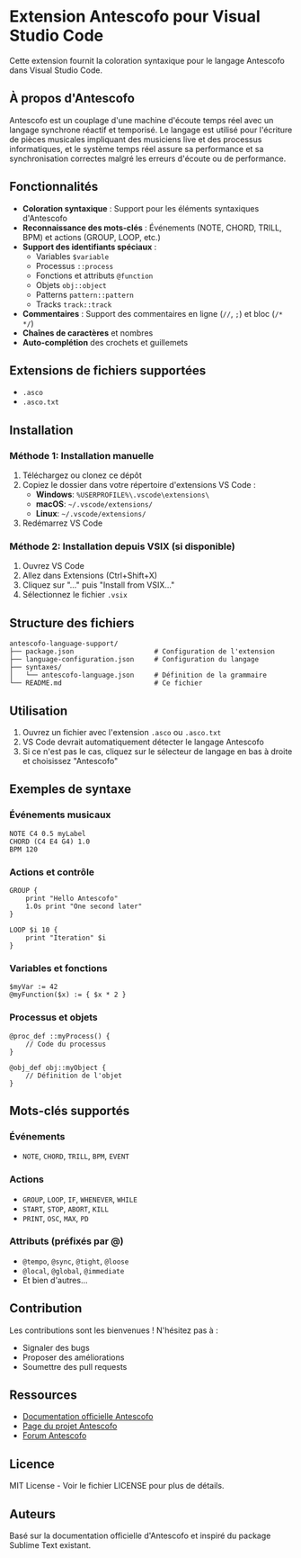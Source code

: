# Extension Antescofo pour Visual Studio Code

Cette extension fournit la coloration syntaxique pour le langage Antescofo dans Visual Studio Code.

## À propos d'Antescofo

Antescofo est un couplage d'une machine d'écoute temps réel avec un langage synchrone réactif et temporisé. Le langage est utilisé pour l'écriture de pièces musicales impliquant des musiciens live et des processus informatiques, et le système temps réel assure sa performance et sa synchronisation correctes malgré les erreurs d'écoute ou de performance.

## Fonctionnalités

- **Coloration syntaxique** : Support pour les éléments syntaxiques d'Antescofo
- **Reconnaissance des mots-clés** : Événements (NOTE, CHORD, TRILL, BPM) et actions (GROUP, LOOP, etc.)
- **Support des identifiants spéciaux** :
  - Variables `$variable`
  - Processus `::process`
  - Fonctions et attributs `@function`
  - Objets `obj::object`
  - Patterns `pattern::pattern`
  - Tracks `track::track`
- **Commentaires** : Support des commentaires en ligne (`//`, `;`) et bloc (`/* */`)
- **Chaînes de caractères** et nombres
- **Auto-complétion** des crochets et guillemets

## Extensions de fichiers supportées

- `.asco`
- `.asco.txt`

## Installation

### Méthode 1: Installation manuelle

1. Téléchargez ou clonez ce dépôt
2. Copiez le dossier dans votre répertoire d'extensions VS Code :
   - **Windows**: `%USERPROFILE%\.vscode\extensions\`
   - **macOS**: `~/.vscode/extensions/`
   - **Linux**: `~/.vscode/extensions/`
3. Redémarrez VS Code

### Méthode 2: Installation depuis VSIX (si disponible)

1. Ouvrez VS Code
2. Allez dans Extensions (Ctrl+Shift+X)
3. Cliquez sur "..." puis "Install from VSIX..."
4. Sélectionnez le fichier `.vsix`

## Structure des fichiers

```
antescofo-language-support/
├── package.json                    # Configuration de l'extension
├── language-configuration.json     # Configuration du langage
├── syntaxes/
│   └── antescofo-language.json     # Définition de la grammaire
└── README.md                       # Ce fichier
```

## Utilisation

1. Ouvrez un fichier avec l'extension `.asco` ou `.asco.txt`
2. VS Code devrait automatiquement détecter le langage Antescofo
3. Si ce n'est pas le cas, cliquez sur le sélecteur de langage en bas à droite et choisissez "Antescofo"

## Exemples de syntaxe

### Événements musicaux
```antescofo
NOTE C4 0.5 myLabel
CHORD (C4 E4 G4) 1.0
BPM 120
```

### Actions et contrôle
```antescofo
GROUP {
    print "Hello Antescofo"
    1.0s print "One second later"
}

LOOP $i 10 {
    print "Iteration" $i
}
```

### Variables et fonctions
```antescofo
$myVar := 42
@myFunction($x) := { $x * 2 }
```

### Processus et objets
```antescofo
@proc_def ::myProcess() {
    // Code du processus
}

@obj_def obj::myObject {
    // Définition de l'objet
}
```

## Mots-clés supportés

### Événements
- `NOTE`, `CHORD`, `TRILL`, `BPM`, `EVENT`

### Actions
- `GROUP`, `LOOP`, `IF`, `WHENEVER`, `WHILE`
- `START`, `STOP`, `ABORT`, `KILL`
- `PRINT`, `OSC`, `MAX`, `PD`

### Attributs (préfixés par @)
- `@tempo`, `@sync`, `@tight`, `@loose`
- `@local`, `@global`, `@immediate`
- Et bien d'autres...

## Contribution

Les contributions sont les bienvenues ! N'hésitez pas à :
- Signaler des bugs
- Proposer des améliorations
- Soumettre des pull requests

## Ressources

- [Documentation officielle Antescofo](https://antescofo-doc.ircam.fr)
- [Page du projet Antescofo](http://repmus.ircam.fr/antescofo)
- [Forum Antescofo](https://discussion.forum.ircam.fr/c/antescofo)

## Licence

MIT License - Voir le fichier LICENSE pour plus de détails.

## Auteurs

Basé sur la documentation officielle d'Antescofo et inspiré du package
Sublime Text existant.

